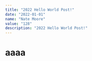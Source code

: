 ```yaml
---
title: "2022 Hello World Post!"
date: "2022-01-01"
name: "Nate Moore"
value: "128"
description: "2022 Hello World Post!"
---
```


<h1>aaaa</h1>